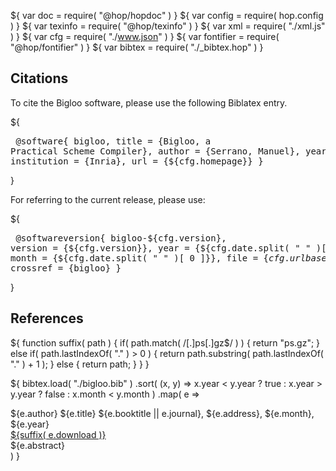 ${ var doc = require( "@hop/hopdoc" ) }
${ var config = require( hop.config ) }
${ var texinfo = require( "@hop/texinfo" ) }
${ var xml = require( "./xml.js" ) }
${ var cfg = require( "./www.json" ) }
${ var fontifier = require( "@hop/fontifier" ) }
${ var bibtex = require( "./_bibtex.hop" ) }


Citations
---------

To cite the Bigloo software, please use the following Biblatex entry.

${<pre class="bibtex">
@software{ bigloo,
   title = {Bigloo, a Practical Scheme Compiler},
   author = {Serrano, Manuel},
   year = {1992},
   institution = {Inria},
   url = {${cfg.homepage}}
}
</pre>}

For referring to the current release, please use:

${<pre class="bibtex">
@softwareversion{ bigloo-${cfg.version},
  version = {${cfg.version}},
  year = {${cfg.date.split( " " )[ 1 ]}},
  month = {${cfg.date.split( " " )[ 0 ]}},
  file = {${cfg.urlbase}/biglo-${cfg.version}},
  crossref = {bigloo}
}
</pre>}


References
----------

${ function suffix( path ) {
    if( path.match( /[.]ps[.]gz$/ ) ) {
       return "ps.gz";
    } else if( path.lastIndexOf( "." ) > 0 ) {
       return path.substring( path.lastIndexOf( "." ) + 1 );
    } else {
       return path;
    }
  }
}

${ bibtex.load( "./bigloo.bib" )
  .sort( (x, y) => x.year < y.year ? true : x.year > y.year ? false : x.month < y.month )
  .map( e => 
<div class="bibentry">
  <span class="author">${e.author}</span>
  <span class="title">${e.title}</span>
  <span class="booktitle">${e.booktitle || e.journal}</span>,
  <span class="address">${e.address}</span>,
  <span class="month">${e.month}</span>,
  <span class="year">${e.year}</span>
  <div class="download">
     <a href=${e.download}>${suffix( e.download )}</a>
  </div>
  <div class="abstract">
    ${e.abstract}
  </div>
</div> ) }
